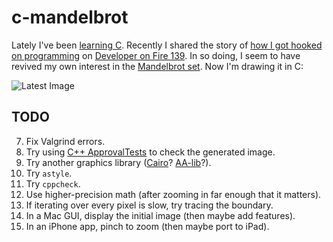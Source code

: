 # c-mandelbrot

Lately I've been [learning C](http://www.schmonz.com/2016/06/18/training-tdd-for-embedded-c/).
Recently I shared the story of
[how I got hooked on programming](http://www.schmonz.com/2007/06/29/when-programming-chose-me/)
on [Developer on Fire 139](http://www.schmonz.com/talk/20160616-developer-on-fire/).
In so doing, I seem to have revived my own interest in the
[Mandelbrot set](https://en.wikipedia.org/wiki/Mandelbrot_set).
Now I'm drawing it in C:

![Latest Image](https://github.com/schmonz/c-mandelbrot/raw/master/pngelbrot.png)

## TODO

7. Fix Valgrind errors.
7. Try using
   [C++ ApprovalTests](https://github.com/approvals/ApprovalTests.cpp)
   to check the generated image.
7. Try another graphics library
   ([Cairo](https://www.cairographics.org/FAQ/#minimal_C_program)?
   [AA-lib](http://aa-project.sourceforge.net/aalib/)?).
7. Try `astyle`.
7. Try `cppcheck`.
7. Use higher-precision math (after zooming in far enough that it matters).
7. If iterating over every pixel is slow, try tracing the boundary.
7. In a Mac GUI, display the initial image (then maybe add features).
7. In an iPhone app, pinch to zoom (then maybe port to iPad).
